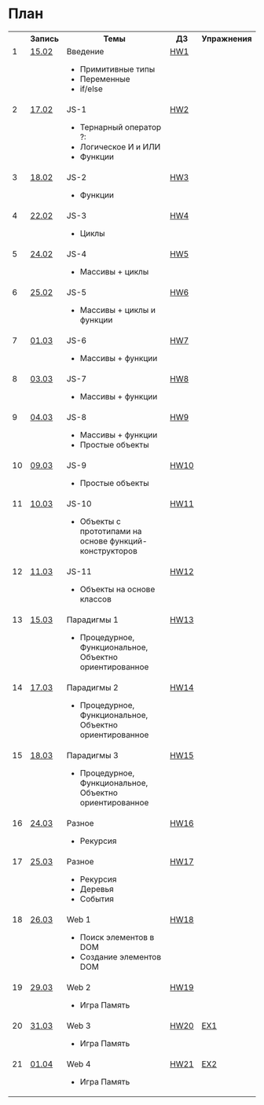 # План
<table>
  <tr>
    <th></th>
    <th>Запись</th>
    <th>Темы</th>
    <th>ДЗ</th>
    <th>Упражнения</th>
  </tr>


  <tr>
    <td valign="top">1</td>
    <td valign="top">
      <a href="https://zoom.us/rec/share/Uyr71l2u8Jqv3k2gbM09d1vTs9xntiPeJUJZwNE0ltd_ryWKXJIS-t6Amib6MjND.BA3gWgsBYR0PEtvp?startTime=1613393767000">15.02</a>
    </td>
    <td valign="top">
      Введение
      <ul>
        <li>Примитивные типы</li>
        <li>Переменные</li>
        <li>if/else</li>
      </ul>
    </td>
    <td valign="top"><a href="./HW1">HW1</a></td>
    <td valign="top"></td>
  </tr>


  <tr>
    <td valign="top">2</td>
    <td valign="top">
      <a href="https://zoom.us/rec/share/hI7JLFz7g42M4vjxsuG6Dju1ldC2Ddja35hhQ40qq5QYqLnSD84eAGxBSejzgpkU.q91Q0gRWcH20tD7w?startTime=1613566559000">17.02</a>
    </td>
    <td valign="top">
      JS-1
      <ul>
        <li>Тернарный оператор ?:</li>
        <li>Логическое И и ИЛИ</li>
        <li>Функции</li>
      </ul>
    </td>
    <td valign="top"><a href="./HW2">HW2</a></td>
    <td valign="top"></td>
  </tr>


  <tr>
    <td valign="top">3</td>
    <td valign="top">
      <a href="https://zoom.us/rec/share/AUJpMmcO7aYV2g3yi9rYZ0N3BVgVRCQmrRAUBUkMk8VrzzCd8GLdUB3feTY4bNI9.C4HmL_HvsrcZW5g8?startTime=1613652991000">18.02</a>
    </td>
    <td valign="top">
      JS-2
      <ul>
        <li>Функции</li>
      </ul>
    </td>
    <td valign="top"><a href="./HW3">HW3</a></td>
    <td valign="top"></td>
  </tr>

  <tr>
    <td valign="top">4</td>
    <td valign="top">
      <a href="https://zoom.us/rec/share/HZPRhHQQygbRJEDKsZ4dUAXw-n0YH3Isu7MXeNmTt3WyqJeK0zWKnUH_bb4O5J2L.gpenciwJnv6dTAAN?startTime=1613998461000">22.02</a>
    </td>
    <td valign="top">
      JS-3
      <ul>
        <li>Циклы</li>
      </ul>
    </td>
    <td valign="top"><a href="./HW4">HW4</a></td>
    <td valign="top"></td>
  </tr>
  
  <tr>
    <td valign="top">5</td>
    <td valign="top">
      <a href="https://zoom.us/rec/share/U3Vgg-y9fQibx0XsCqWi-Adn-CqI2fg4nLpedURL67n1uslW7PsLCaymqtICRERN.pwdTMaw_fbqzWcYh?startTime=1614171215000">24.02</a>
    </td>
    <td valign="top">
      JS-4
      <ul>
        <li>Массивы + циклы</li>
      </ul>
    </td>
    <td valign="top"><a href="./HW5">HW5</a></td>
    <td valign="top"></td>
  </tr>
  
  <tr>
    <td valign="top">6</td>
    <td valign="top">
      <a href="https://zoom.us/rec/share/6KWc9XMOFQLhyqx-8C15ZYBsvKzbW3qlWI-mbGIfimbiQlpD6tYeKVVH3NAcLQjH.EwR9BkYh6vM_FRIn?startTime=1614257492000">25.02</a>
    </td>
    <td valign="top">
      JS-5
      <ul>
        <li>Массивы + циклы и функции</li>
      </ul>
    </td>
    <td valign="top"><a href="./HW6">HW6</a></td>
    <td valign="top"></td>
  </tr>


  <tr>
    <td valign="top">7</td>
    <td valign="top">
      <a href="https://zoom.us/rec/share/a-pJIUwaSKn_x6Vhl5eoB9_PbkqG-MhlUX4tei3N53lJnK54FpL36EtxvuxNXZnV.eBfQKjYU4Xy6rHt1?startTime=1614603343000">01.03</a>
    </td>
    <td valign="top">
      JS-6
      <ul>
        <li>Массивы + функции</li>
      </ul>
    </td>
    <td valign="top"><a href="./HW7">HW7</a></td>
    <td valign="top"></td>
  </tr>

  <tr>
    <td valign="top">8</td>
    <td valign="top">
      <a href="https://zoom.us/rec/share/A0qXntrN9rvaad7oLzy3xyID0xMgvQU91JYSqsxtFGh56q8K61oXQ8rMGV2nN9XW.mI_zpdiR4DK8bGEI?startTime=1614776153000">03.03</a>
    </td>
    <td valign="top">
      JS-7
      <ul>
        <li>Массивы + функции</li>
      </ul>
    </td>
    <td valign="top"><a href="./HW8">HW8</a></td>
    <td valign="top"></td>
  </tr>
  
  <tr>
    <td valign="top">9</td>
    <td valign="top">
      <a href="https://zoom.us/rec/share/LFgXgLXlRdPUlDZqrmpO3LC47N5JweUre1urJVW94EImfumQSO5ZObhGt8QNJjo.7EJ_VOI1Vjv6RB6r?startTime=1614862638000">04.03</a>
    </td>
    <td valign="top">
      JS-8
      <ul>
        <li>Массивы + функции</li>
        <li>Простые объекты</li>
      </ul>
    </td>
    <td valign="top"><a href="./HW9">HW9</a></td>
    <td valign="top"></td>
  </tr>
  
  
  <tr>
    <td valign="top">10</td>
    <td valign="top">
      <a href="https://zoom.us/rec/share/6b2nJGkBju3UtihUPTjHwqy_XC7S5NlFeUQ7QvQ49Jq3Ns-jfZmWGJmYOJUu4gDG.628rEEUplUdL4sqE?startTime=1615295638000">09.03</a>
    </td>
    <td valign="top">
      JS-9
      <ul>
        <li>Простые объекты</li>
      </ul>
    </td>
    <td valign="top"><a href="./HW10">HW10</a></td>
    <td valign="top"></td>
  </tr>

  <tr>
    <td valign="top">11</td>
    <td valign="top">
      <a href="https://zoom.us/rec/share/erO2U57UDB6b6mBP3PHSaEeF2dh1KmZ7o8Y7xs9D5flHwf2Xrj7f3s_eypnFUtbx.LKG_5W4ce4hRhIXc?startTime=1615381049000">10.03</a>
    </td>
    <td valign="top">
      JS-10
      <ul>
        <li>Объекты с прототипами на основе функций-конструкторов</li>
      </ul>
    </td>
    <td valign="top"><a href="./HW11">HW11</a></td>
    <td valign="top"></td>
  </tr>

  
  <tr>
    <td valign="top">12</td>
    <td valign="top">
      <a href="https://zoom.us/rec/share/nKhI6tGSHuLBM6wybjBDHbA2heouRvKEkoq960o6sr-0NGuP4olWuCYX0EX0sXA.55pPEI9ip_yz72Hg?startTime=1615466331000">11.03</a>
    </td>
    <td valign="top"> 
      JS-11
      <ul>
        <li>Объекты на основе классов</li>
      </ul>
    </td>
    <td valign="top"><a href="./HW12">HW12</a></td>
    <td valign="top"></td>
  </tr>

  
  <tr>
    <td valign="top">13</td>
    <td valign="top">
      <a href="https://zoom.us/rec/share/2b8hheXixXDsgV2Le2BB1g0gIrZPKoLfCeEkmMi3KjOeVqdlOG2IzBTbpCcuPyhO.LBotm0yyujKJjmaq?startTime=1615813074000">15.03</a>
    </td>
    <td valign="top"> 
      Парадигмы 1
      <ul>
        <li>Процедурное, Функциональное, Объектно ориентированное</li>
      </ul>
    </td>
    <td valign="top"><a href="./HW13">HW13</a></td>
    <td valign="top"></td>
  </tr>
  <tr>
    <td valign="top">14</td>
    <td valign="top">
      <a href="https://zoom.us/rec/share/ufg6zGSZzy7vXJ8pVL8dsHqZdWPTODiGuaL3_djbPWVqFNOPHu8mpoJFfTrw53-1.wtpQ8ljvm1MEz9BG">17.03</a>
    </td>
    <td valign="top"> 
      Парадигмы 2
      <ul>
        <li>Процедурное, Функциональное, Объектно ориентированное</li>
      </ul>
    </td>
    <td valign="top"><a href="./HW14">HW14</a></td>
    <td valign="top"></td>
  </tr>
  
  <tr>
    <td valign="top">15</td>
    <td valign="top">
      <a href="https://zoom.us/rec/share/ufg6zGSZzy7vXJ8pVL8dsHqZdWPTODiGuaL3_djbPWVqFNOPHu8mpoJFfTrw53-1.wtpQ8ljvm1MEz9BG">18.03</a>
    </td>
    <td valign="top"> 
      Парадигмы 3
      <ul>
        <li>Процедурное, Функциональное, Объектно ориентированное</li>
      </ul>
    </td>
    <td valign="top"><a href="./HW15">HW15</a></td>
    <td valign="top"></td>
  </tr>

  <tr>
    <td valign="top">16</td>
    <td valign="top">
      <a href="https://zoom.us/rec/share/O78VRQ_SjxNSqmFbliXwnesgQmo1NcKRA272gcnmW_u6UG9Nrz3Yj8xCvK7dV5sE.LN4us5uQiMTQtH2b">24.03</a>
    </td>
    <td valign="top"> 
      Разное
      <ul>
        <li>Рекурсия</li>
      </ul>
    </td>
    <td valign="top"><a href="./HW16">HW16</a></td>
    <td valign="top"></td>
  </tr>

  <tr>
    <td valign="top">17</td>
    <td valign="top">
      <a href="https://zoom.us/rec/share/r7kBvEB1AiPQjUf96YaRxEfwpX2ZTjd-fTs7xNauSZmqYLN1WGrfhmN6w1GBykYt.8-FMSKodHQ6m_pSr">25.03</a>
    </td>
    <td valign="top"> 
      Разное
      <ul>
        <li>Рекурсия</li>
        <li>Деревья</li>
        <li>События</li>
      </ul>
    </td>
    <td valign="top"><a href="./HW17">HW17</a></td>
    <td valign="top"></td>
  </tr>

  <tr>
    <td valign="top">18</td>
    <td valign="top">
      <a href="https://zoom.us/rec/share/_fVsyV0tzB3d8tseBne3P3EeyCm5v0VGvWfXEdtJ4qmL3EZmdUyClHYGHjH2-GAi.kZwgARRgTL5d6ASy">26.03</a>
    </td>
    <td valign="top"> 
      Web 1
      <ul>
        <li>Поиск элементов в DOM</li>
        <li>Создание элементов DOM</li>
      </ul>
    </td>
    <td valign="top"><a href="./HW18">HW18</a></td>
    <td valign="top"></td>
  </tr>

  <tr>
    <td valign="top">19</td>
    <td valign="top">
      <a href="https://zoom.us/rec/share/EETdKzCeHCHDfrS_BwDXNZREaQ432lMu-BfysQfQaP9lwz2QwxIpYFK0T_rEvKSg.jJ5_-YXGjtJ2DZin">29.03</a>
    </td>
    <td valign="top"> 
      Web 2
      <ul>
        <li>Игра Память</li>
      </ul>
    </td>
    <td valign="top"><a href="./HW19">HW19</a></td>
    <td valign="top"></td>
  </tr>

  <tr>
    <td valign="top">20</td>
    <td valign="top">
      <a href="https://zoom.us/rec/share/YjsB0B1xAhy_hxSEDoVA4BII2DTo37CczCRyd1lRlS5Zg8Zt_TGfHEntLxf5mB3z.94PAM3ftfNl-Eu8E">31.03</a>
    </td>
    <td valign="top"> 
      Web 3
      <ul>
        <li>Игра Память</li>
      </ul>
    </td>
    <td valign="top"><a href="./HW20">HW20</a></td>
    <td valign="top"><a href="./EX1">EX1</a></td>
  </tr>

  <tr>
    <td valign="top">21</td>
    <td valign="top">
      <a href="https://zoom.us/rec/share/Me2rpATPZV--dtbPSeUl-rqt0ZONpT-XoQ1sSrD8L1r3cPm4Zf8BEccb_f6BMIGj.MfZVoKqOz-kt8XdX">01.04</a>
    </td>
    <td valign="top"> 
      Web 4
      <ul>
        <li>Игра Память</li>
      </ul>
    </td>
    <td valign="top"><a href="./HW21">HW21</a></td>
    <td valign="top"><a href="./EX2">EX2</a></td>
  </tr>
</table>